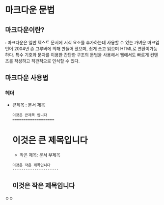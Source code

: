 # 마크다운 문법

## 마크다운이란?

: 마크다운은 일반 텍스트 문서에 서식 요소를 추가하는데 사용할 수 있는 가벼운 마크업 언어 2004년 존 그루버에 의해 만들어 졌으며, 쉽게 쓰고 읽으며 HTML로 변환이가능하다. 특수 기호와 문자를 이용한 간단한 구조의 문법을 사용해서 웹에서도 빠르게 컨텐츠를 작성하고 직관적으로 인식할 수 있다.

## 마크다운 사용법

### 헤더

- 큰제목 : 문서 제목

  ```
  이것은 큰제목 입니다
  ===================
  ```

  # 이것은 큰 제목입니다
  - 작은 제목: 문서 부제목

  ```
  이것은 작은 제목입니다
  ---------------------
  ```

  ## 이것은 작은 제목입니다

ㅇㅇ
